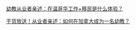 [幼教从业者亲述：在温哥华工作+移民是什么体验？](https://mp.weixin.qq.com/s/MWNgsPJFpd3xujzCGH0IXA)

[干货放送！从业者亲述：如何在加拿大成为一名幼教？](https://mp.weixin.qq.com/s/2Mpx_4MtBbSITi6xbBT3HA)
